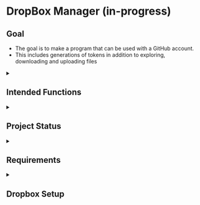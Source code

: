 # DropBox Manager (in-progress)

## Goal
- The goal is to make a program that can be used with a GitHub account.
- This includes generations of tokens in addition to exploring, downloading and uploading files

<details>
  <summary><h2>Intended Functions</h2></summary>

  - This will include ways to:
    - Open a JSON file to get token information
    - Generate tokens
    - Access and display directories of the GitHub account
    - Upload and Download Files on DropBox

</details>
<details>
  <summary><h2>Project Status</h2></summary>

  - Completed
    - Opening JSON token and outputting JSON token
    - Generating Refresh Token
    - Generating Access Token
  - Currently Working on
    - Retrieving directory files and folders
      - Store list of information in its own class
  - Working on Next:
    - Printing to console: Directory files and folders, Dropbox file ID
    - Downloading files
    - Uploading files

</details>
<details>
  <summary><h2>Requirements</h2></summary>
  - Visual Studio package: Newtonsoft.Json
    - Will allow for token json to be read
</details>

<details>
<summary><h2>Dropbox Setup</h2></summary>

- Need to create app to have access:
  - Create app: 
    - [Dropbox Developer Apps](https://www.dropbox.com/developers/apps)
  - Select options for app:
    - <img src="https://github.com/TurnTheKeys/DropBox-Manager/assets/166112225/9e465618-e614-4f48-a4ef-5ba0621d0834" width="400">
- Modify permissions:
  - Click the permissions heading:
    - <img src="https://github.com/TurnTheKeys/DropBox-Manager/assets/166112225/2042b740-d35f-48e6-a0df-308e56d8c65d" width="300">
  - Tick these boxes:
    - <img src="https://github.com/TurnTheKeys/DropBox-Manager/assets/166112225/8331ff01-c86a-4da8-a21f-35b1c91a7a3c" width="400">
    - files.metadata.write
    - files.content.write
    - files.content.read
- Record these key information somewhere (e.g. notepad) from the Settings header:
  - App Key
  - App Secret
- Generate token to allow the app access in the application:
  - Enter: `https://www.dropbox.com/oauth2/authorize?client_id=<APP_KEY>&token_access_type=offline&response_type=code`
  - Replace the `<APP_KEY>` with the app key generated when creating the app
  - Click 'Allow'
  - Record the access code

</details>


